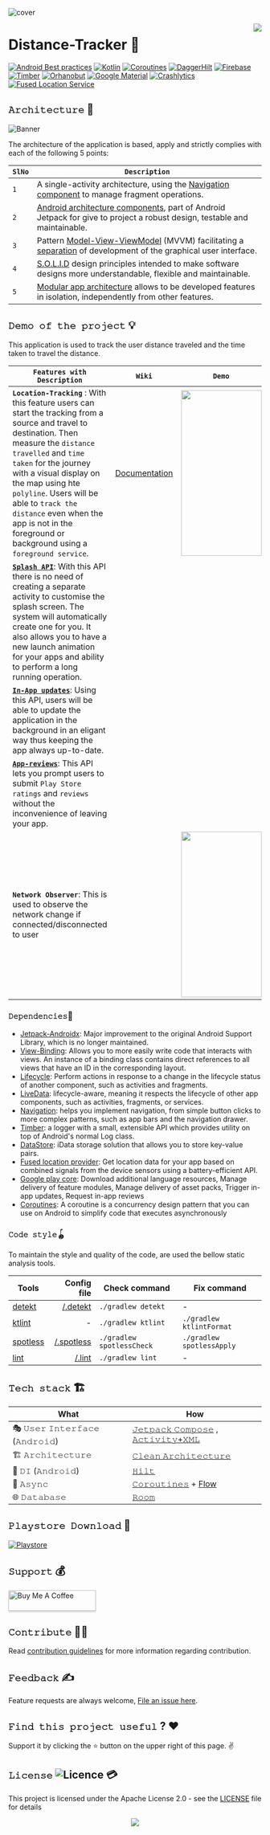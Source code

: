 ![cover](https://github.com/devrath/Distance-Tracker/blob/main/Assets/Banner/banner.jpeg)



<a href="https://play.google.com/store/apps/details?id=com.istudio.distancetracker"><img src="https://github.com/devrath/Distance-Tracker/blob/main/Assets/Images/google-play-store.png" align="right"></a>


# Distance-Tracker 🧞‍
[![Android Best practices](https://img.shields.io/badge/Android-best--practices-red)](https://www.android.com/intl/en_in/what-is-android/) [![Kotlin](https://img.shields.io/badge/Kotlin-1.6.10-brightgreen)](https://kotlinlang.org/) [![Coroutines](https://img.shields.io/badge/Coroutines-1.6.0-red)](https://kotlinlang.org/docs/reference/coroutines-overview.html) [![DaggerHilt](https://img.shields.io/badge/DaggerHilt-2.40-blue)](https://developer.android.com/training/dependency-injection/hilt-android) [![Firebase](https://img.shields.io/badge/Firebase-30.2.0-blueviolet)](https://firebase.google.com/) [![Timber](https://img.shields.io/badge/Timber-5.0.1-blue)](https://github.com/JakeWharton/timber) [![Orhanobut](https://img.shields.io/badge/orhanobut-2.2.0-lightgrey)](https://github.com/orhanobut/logger) [![Google Material](https://img.shields.io/badge/Google%20Material-1.4.0-3D3635)](https://material.io/develop/android/docs/getting-started) [![Crashlytics](https://img.shields.io/badge/Crashlytics-2.9.1-3B9C9C)](https://firebase.google.com/docs/crashlytics) [![Fused Location Service](https://img.shields.io/badge/Location-fused--location--service-orange)](https://developers.google.com/location-context/fused-location-provider)    


## **`𝙰𝚛𝚌𝚑𝚒𝚝𝚎𝚌𝚝𝚞𝚛𝚎`** 🎈
![Banner](https://github.com/devrath/Distance-Tracker/blob/main/Assets/Architecture/Architecture.png)

The architecture of the application is based, apply and strictly complies with each of the following 5 points:

| `SlNo` | `Description` |
| ------ | ------------- |
|   `1`  | A single-activity architecture, using the [Navigation component](https://developer.android.com/guide/navigation/navigation-getting-started) to manage fragment operations. |
|   `2`  | [Android architecture components](https://developer.android.com/topic/libraries/architecture/), part of Android Jetpack for give to project a robust design, testable and maintainable. |
|   `3`  | Pattern [Model-View-ViewModel](https://en.wikipedia.org/wiki/Model%E2%80%93view%E2%80%93viewmodel) (MVVM) facilitating a [separation](https://en.wikipedia.org/wiki/Separation_of_concerns) of development of the graphical user interface. |
|   `4`  | [S.O.L.I.D](https://en.wikipedia.org/wiki/SOLID) design principles intended to make software designs more understandable, flexible and maintainable. |
|   `5`  | [Modular app architecture](https://proandroiddev.com/build-a-modular-android-app-architecture-25342d99de82) allows to be developed features in isolation, independently from other features. |



## **`𝙳𝚎𝚖𝚘 𝚘𝚏 𝚝𝚑𝚎 𝚙𝚛𝚘𝚓𝚎𝚌𝚝`** 💡
This application is used to track the user distance traveled and the time taken to travel the distance.

| **`Features with Description`** | **`Wiki`** | **`Demo`** |
| ------------------------------- | ---------- | ---------- |
| **`Location-Tracking`** : With this feature users can start the tracking from a source and travel to destination. Then measure the `distance travelled` and `time taken` for the journey with a visual display on the map using hte `polyline`. Users will be able to `track the distance` even when the app is not in the foreground or background using a `foreground service`. | [Documentation](https://github.com/devrath/Distance-Tracker/wiki/%F0%9D%99%BB%F0%9D%9A%98%F0%9D%9A%8C%F0%9D%9A%8A%F0%9D%9A%9D%F0%9D%9A%92%F0%9D%9A%98%F0%9D%9A%97-%F0%9D%9A%83%F0%9D%9A%9B%F0%9D%9A%8A%F0%9D%9A%8C%F0%9D%9A%94%F0%9D%9A%92%F0%9D%9A%97%F0%9D%9A%90-%F0%9F%A7%AD) | <img src="https://github.com/devrath/Distance-Tracker/blob/main/Assets/ScreenGif/Demo.gif" width="160" height="330"/> |
| [**`Splash API`**](https://developer.android.com/develop/ui/views/launch/splash-screen): With this API there is no need of creating a separate activity to customise the splash screen. The system will automatically create one for you. It also allows you to have a new launch animation for your apps and ability to perform a long running operation. |  |  |
| [**`In-App updates`**](https://developer.android.com/guide/playcore/in-app-updates): Using this API, users will be able to update the application in the background in an eligant way thus keeping the app always up-to-date. |  |  |
| [**`App-reviews`**](https://developer.android.com/guide/playcore/in-app-review): This API lets you prompt users to submit `Play Store ratings` and `reviews` without the inconvenience of leaving your app. |  |  |
| **`Network Observer`**: This is used to observe the network change if connected/disconnected to user |  | <img src="https://github.com/devrath/Distance-Tracker/blob/main/Assets/ScreenGif/network_observer.gif" width="160" height="330"/> |

### `𝙳𝚎𝚙𝚎𝚗𝚍𝚎𝚗𝚌𝚒𝚎𝚜`🧵

* [Jetpack-Androidx](https://developer.android.com/jetpack/androidx): Major improvement to the original Android Support Library, which is no longer maintained.
* [View-Binding](https://developer.android.com/topic/libraries/view-binding): Allows you to more easily write code that interacts with views. An instance of a binding class contains direct references to all views that have an ID in the corresponding layout.
* [Lifecycle](https://developer.android.com/topic/libraries/architecture/lifecycle): Perform actions in response to a change in the lifecycle status of another component, such as activities and fragments.
* [LiveData](https://developer.android.com/topic/libraries/architecture/livedata): lifecycle-aware, meaning it respects the lifecycle of other app components, such as activities, fragments, or services.
* [Navigation](https://developer.android.com/guide/navigation/): helps you implement navigation, from simple button clicks to more complex patterns, such as app bars and the navigation drawer.
* [Timber](https://github.com/JakeWharton/timber): a logger with a small, extensible API which provides utility on top of Android's normal Log class.
* [DataStore](https://developer.android.com/topic/libraries/architecture/datastore?gclid=CjwKCAiAkrWdBhBkEiwAZ9cdcJQtRe-hDXI0aPKf4u8n0EfU-xh1ODfQ80ImOVEPKgRHaVmwGCrb-xoCJQwQAvD_BwE&gclsrc=aw.ds): iData storage solution that allows you to store key-value pairs.
* [Fused location provider](https://developers.google.com/location-context/fused-location-provider): Get location data for your app based on combined signals from the device sensors using a battery-efficient API.
* [Google play core](https://developer.android.com/guide/playcore): Download additional language resources, Manage delivery of feature modules, Manage delivery of asset packs, Trigger in-app updates, Request in-app reviews
* [Coroutines](https://developer.android.com/kotlin/coroutines?gclid=CjwKCAiAkrWdBhBkEiwAZ9cdcD5t8r7gogrF9MOUjglqJc0sx55z13IfZldSaHt8Wm1c2qLg7gwSlBoCKq8QAvD_BwE&gclsrc=aw.ds): A coroutine is a concurrency design pattern that you can use on Android to simplify code that executes asynchronously



### `𝙲𝚘𝚍𝚎 𝚜𝚝𝚢𝚕𝚎`🪀

To maintain the style and quality of the code, are used the bellow static analysis tools. 

| Tools                                                   | Config file                                                                       | Check command             | Fix command               |
|---------------------------------------------------------|----------------------------------------------------------------------------------:|---------------------------|---------------------------|
| [detekt](https://github.com/arturbosch/detekt)          | [/.detekt](https://github.com/VMadalin/kotlin-sample-app/tree/master/.detekt)     | `./gradlew detekt`        | -                         |
| [ktlint](https://github.com/pinterest/ktlint)           | -                                                                                 | `./gradlew ktlint`        | `./gradlew ktlintFormat`  |
| [spotless](https://github.com/diffplug/spotless)        | [/.spotless](https://github.com/VMadalin/kotlin-sample-app/tree/master/.spotless) | `./gradlew spotlessCheck` | `./gradlew spotlessApply` |
| [lint](https://developer.android.com/studio/write/lint) | [/.lint](https://github.com/VMadalin/kotlin-sample-app/tree/master/.lint)         | `./gradlew lint`          | -                         |

## **`𝚃𝚎𝚌𝚑 𝚜𝚝𝚊𝚌𝚔`** 🏗️️ 

| What            | How                        |
|----------------	|------------------------------	|
| 🎭 𝚄𝚜𝚎𝚛 𝙸𝚗𝚝𝚎𝚛𝚏𝚊𝚌𝚎 (𝙰𝚗𝚍𝚛𝚘𝚒𝚍)   | [𝙹𝚎𝚝𝚙𝚊𝚌𝚔 𝙲𝚘𝚖𝚙𝚘𝚜𝚎](https://developer.android.com/jetpack/compose) , [𝙰𝚌𝚝𝚒𝚟𝚒𝚝𝚢+𝚇𝙼𝙻](https://developer.android.com/develop/ui/views/layout/declaring-layout)               |
| 🏗 𝙰𝚛𝚌𝚑𝚒𝚝𝚎𝚌𝚝𝚞𝚛𝚎    | [𝙲𝚕𝚎𝚊𝚗 𝙰𝚛𝚌𝚑𝚒𝚝𝚎𝚌𝚝𝚞𝚛𝚎](https://blog.cleancoder.com/uncle-bob/2012/08/13/the-clean-architecture.html)                            |
| 💉 𝙳𝙸 (𝙰𝚗𝚍𝚛𝚘𝚒𝚍)                | [𝙷𝚒𝚕𝚝](https://developer.android.com/training/dependency-injection/hilt-android)                        |
| 🌊 𝙰𝚜𝚢𝚗𝚌            | [𝙲𝚘𝚛𝚘𝚞𝚝𝚒𝚗𝚎𝚜](https://kotlinlang.org/docs/coroutines-overview.html) + [Flow](https://kotlin.github.io/kotlinx.coroutines/kotlinx-coroutines-core/kotlinx.coroutines.flow/-flow/)                |
| 🌐 𝙳𝚊𝚝𝚊𝚋𝚊𝚜𝚎        | [𝚁𝚘𝚘𝚖](https://developer.android.com/jetpack/androidx/releases/room?gclid=Cj0KCQiAtbqdBhDvARIsAGYnXBN8WeUfoN8Ln5XfcNlF83mZZbJjiboM1DU95jgGawDZ5pfegpNQWOMaAtt0EALw_wcB&gclsrc=aw.ds)                       |

## **`𝙿𝚕𝚊𝚢𝚜𝚝𝚘𝚛𝚎 𝙳𝚘𝚠𝚗𝚕𝚘𝚊𝚍`** 🧰
[![Playstore](https://github.com/devrath/Distance-Tracker/blob/main/Assets/Images/google-play-store.png)](https://play.google.com/store/apps/details?id=com.istudio.distancetracker)

## **`𝚂𝚞𝚙𝚙𝚘𝚛𝚝`** 💰
<a href="https://www.buymeacoffee.com/devrath" target="_blank"><img src="https://www.buymeacoffee.com/assets/img/custom_images/yellow_img.png" alt="Buy Me A Coffee" style="height: 41px !important;width: 174px !important;box-shadow: 0px 3px 2px 0px rgba(190, 190, 190, 0.5) !important;-webkit-box-shadow: 0px 3px 2px 0px rgba(190, 190, 190, 0.5) !important;" ></a>

## **`𝙲𝚘𝚗𝚝𝚛𝚒𝚋𝚞𝚝𝚎`** 🙋‍♂️
Read [contribution guidelines](CONTRIBUTING.md) for more information regarding contribution.

## **`𝙵𝚎𝚎𝚍𝚋𝚊𝚌𝚔`** ✍️ 
Feature requests are always welcome, [File an issue here](https://github.com/devrath/Distance-Tracker/issues/new).

## **`𝙵𝚒𝚗𝚍 𝚝𝚑𝚒𝚜 𝚙𝚛𝚘𝚓𝚎𝚌𝚝 𝚞𝚜𝚎𝚏𝚞𝚕`** ? ❤️
Support it by clicking the ⭐ button on the upper right of this page. ✌️

## **`𝙻𝚒𝚌𝚎𝚗𝚜𝚎`** ![Licence](https://img.shields.io/github/license/google/docsy) :credit_card:
This project is licensed under the Apache License 2.0 - see the [LICENSE](https://github.com/devrath/Distance-Tracker/blob/main/LICENSE) file for details


<p align="center">
<a><img src="https://forthebadge.com/images/badges/built-for-android.svg"></a>
</p>
